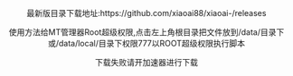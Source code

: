 <p align="center">最新版目录下载地址:https://github.com/xiaoai88/xiaoai-/releases
<p align="center">
使用方法给MT管理器Root超级权限,点击左上角根目录把文件放到/data/目录下或/data/local/目录下权限777以ROOT超级权限执行脚本
<p align="center">
下载失败请开加速器进行下载
</p>
